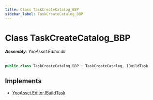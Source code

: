 ```yaml
---
title: Class TaskCreateCatalog_BBP
sidebar_label: TaskCreateCatalog_BBP
---
```

# Class TaskCreateCatalog_BBP


###### **Assembly**: YooAsset.Editor.dll

```csharp title="Declaration"
public class TaskCreateCatalog_BBP : TaskCreateCatalog, IBuildTask
```

## Implements

* [YooAsset.Editor.IBuildTask](../YooAsset.Editor/IBuildTask.md)
